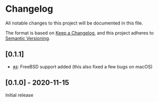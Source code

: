 # Changelog
All notable changes to this project will be documented in this file.

The format is based on [Keep a Changelog](https://keepachangelog.com/en/1.0.0/),
and this project adheres to [Semantic Versioning](https://semver.org/spec/v2.0.0.html).

## [0.1.1]

- [`#4`](https://github.com/Aloso/to-html/pull/4): FreeBSD support added (this also fixed a few bugs on macOS)

## [0.1.0] - 2020-11-15

Initial release
